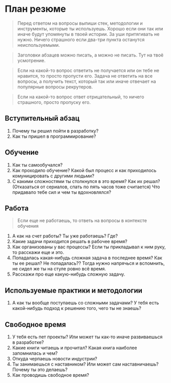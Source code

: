 
# План резюме

> Перед ответом на вопросы выпиши стек, методологии и инструменты, которые ты используешь. Хорошо если они так или иначе будут упомянуты в твоей истории. За уши притягивать не нужно. Ничего страшного если два-три пункта останутся неиспользуемыми. 

> Заголовки абзацев можно писать, а можно не писать. Тут на твоё усмотрение.

> Если на какой-то вопрос ответить не получается или он тебе не нравится, то просто пропусти его. Задача не ответить на все вопросы, а получить текст, который так или иначе отвечает на популярные вопросы рекрутеров.

> Если на какой-то вопрос ответ отрицательный, то ничего страшного, просто пропуску его.

## Вступительный абзац

1. Почему ты решил пойти в разработку?
2. Как ты пришел в программирование?

## Обучение

1. Как ты самообучался?
2. Как проходило обучение? Какой был процесс и как приходилось комуницировать с другими людьми?
3. С какими сложностями ты столкнулся в это время? Как их решал? (Отказаться от сериалов, спать по пять часов тоже считается) Что придавало тебе сил и чем ты вдохновлялся?

## Работа

> Если еще не работаешь, то ответь на вопросы в контексте обучения

1. А как на счет работы? Ты уже работаешь? Где?
2. Какие задачи приходится решать в рабочее время?
3. Как организованы у вас процессы? Если ты прикладывал к ним руку, то расскажи еще и это.
4. Попадалась какая-нибудь сложная задача в последнее время? Как ты ее решал? Не попадалась?? Тогда нужно напрячься и вспомнить, не сидел же ты на стуле ровно всё время.
5. Расскажи про еще какую-нибудь сложную задачу.

## Используемые практики и методологии

1. А как ты вообще поступаешь со сложными задачами? У тебя есть какой-нибудь подход к решению того, чего ты не знаешь?

## Свободное время

1. У тебя есть пет проекты? Или может ты как-то иначе развиваешься в разработке?
2. Какие книги читаешь и прочитал? Какая книга наиболее запомнилась и чем?
3. Откуда черпаешь новости индустрии?
4. Ты занимаешься с наставником? Или может сам наставничаешь? Почему ты это делаешь?
5. Как проводишь свободное время?
